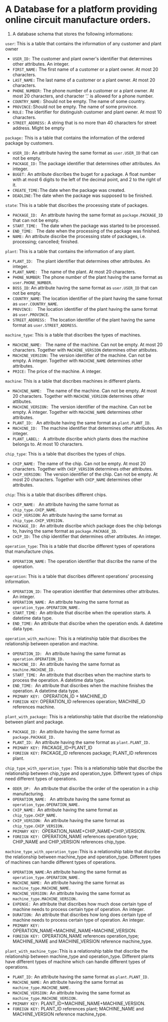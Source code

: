 # A Database for a platform providing online circuit manufacture orders.

1. A database schema that stores the following informations:


`user`: This is a table that contains the information of any customer and plant owner

* `USER_ID:` The customer and plant owner's identifier that determines other attributes. An integer.
* `FIRST_NAME:` The first name of a customer or a plant owner. At most 20 characters.
* `LAST_NAME:` The last name of a customer or a plant owner. At most 20 characters.
* `PHONE_NUMBER:` The phone number of a customer or a plant owner.  At most 20 characters, and character '.' is allowed for a phone number.
* `COUNTRY_NAME:` Should not be empty. The name of some country.
* `PROVINCE:`Should not be empty. The name of some province.
* `ROLE:` The idertifier for distinguish customer and plant owner. At most 10 characters.
* `STREET_ADDRESS:` A string that is no more than 40 characters for street address. Might be empty


`package:` This is a table that contains the information of the ordered package by customers.

* `USER_ID:` An attribute having the same format as `user.USER_ID` that can not be empty.
* `PACKAGE_ID:` The package identifier that determines other attributes. An integer.
* `BUGET:` An attribute discribes the buget for a package.  A float number with at most 6 digits to the left of the decimal point, and 2 to the right of it.
* `CREATE_TIME:`The date when the package was created.
* `DEADLINE:`The date when the package was supposed to be finished.


`state`: This is a table that discribes the processing state of packages.

* `PACKAGE_ID: ` An attribute having the same format as `package.PACKAGE_ID` that can not be empty.
* `START_TIME: ` The date when the package was started to be processed.
* `END_TIME: ` The date when the processing of the package was finished.
* `NAME:` An attribute discribe the processing state of packages, i.e. processing; cancelled; finished.


`plant`: This is a table that contains the information of any plant.

* `PLANT_ID: ` The plant identifier that determines other attributes. An integer.
* `PLANT_NAME: ` The name of the plant. At most 20 characters.
* `PHONE_NUMBER`:  The phone number of the plant having the same format as `user.PHONE_NUMBER`.
* `BOSS_ID`:  An attribute having the same format as `user.USER_ID` that can not be empty.
* `COUNTRY_NAME`:  The location identifier of the plant having the same format as `user.COUNTRY_NAME`.
* `PROVINCE:  `The location identifier of the plant having the same format as `user.PROVINCE`.
* `STREET_ADDRESS: ` The location identifier of the plant having the same format as `user.STREET_ADDRESS`.


`machine_type`: This is a table that discribes the types of machines.

* `MACHINE_NAME: ` The name of the machine. Can not be empty. At most 20 characters. Together with `MACHINE_VERSION` determines other attibutes.
* `MACHINE_VERSION:` The version identifier of the machine. Can not be empty. A integer. Together with `MACHINE_NAME` determines other attributes.
* `PRICE:` The price of the machine. A integer.


`machine`: This is a table that discribes machines in different plants.

* `MACHINE_NAME:  `The name of the machine. Can not be empty. At most 20 characters. Together with `MACHINE_VERSION` determines other attibutes.
* `MACHINE_VERSION: `The version identifier of the machine. Can not be empty. A integer. Together with `MACHINE_NAME` determines other attributes.
* `PLANT_ID: ` An attribute having the same format as `plant.PLANT_ID`.
* `MACHINE_ID: ` The machine identifier that determines other attributes. An integer.
* `PLANT_LABEL: ` A attribute discribe which plants does the machine belongs to. At most 10 characters.


`chip_type`: This is a table that discribes the types of chips.

* `CHIP_NAME: `The name of the chip. Can not be empty. At most 20 characters. Together with `CHIP_VERSION` determines other attributes.
* `CHIP_VERSION: `The version identifier of the chip. Can not be empty. At most 20 characters. Together with `CHIP_NAME` determines other attributes.


`chip`: This is a table that discribes different chips.

* `CHIP_NAME: ` An attribute having the same format as `chip_type.CHIP_NAME`.
* `CHIP_VERSION`: An attribute having the same format as `chip_type.CHIP_VERSION.`
* `PACKAGE_ID: `An attribute discribe which package does the chip belongs to, having the same format as `package.PACKAGE_ID`.
* `CHIP_ID:` The chip identifier that determines other attributes. An integer.


`operation_type`: This is a table that discribe different types of operations that manufacture chips.

* `OPERATION_NAME:` The operation identifier that discribe the name of the operation.


`operation`: This is a table that discribes different operations' processing information.

* `OPERATION_ID:` The operation identifier that determines other attributes. An integer.
* `OPERATION_NAME: `An attribute having the same format as `operation_type.OPERATION_NAME.`
* `START_TIME: `An attribute that discribe when the operation starts. A datetime data type.
* `END_TIME:` An attribute that discribe when the operation ends. A datetime  data type.


`operation_with_machine:` This is a relatinship table that discribes the relationship between operation and machine.

* `OPERATION_ID: ` An attribute having the same format as `operation.OPERATION_ID.`
* `MACHINE_ID: `An attribute having the same format as `machine.MACHINE_ID.`
* `START_TIME: `An attribute that discribes when the machine starts to process the operation. A datetime data type.
* `END_TIME: `An attribute that discribes when the machine finishes the operation. A datetime data type.
* `PRIMARY KEY: ` OPERATION_ID + MACHINE_ID
* `FOREIGN KEY`:  OPERATION_ID references operation; MACHINE_ID references machine.


`plant_with_package:` This is a relationship table that discribe the relationship between plant and package.

* `PACKAGE_ID: `An attribute having the same format as `package.PACKAGE_ID.`
* `PLANT_ID: `An attribute having the same format as `plant.PLANT_ID.`
* `PRIMARY KEY: `PACKAGE_ID+PLANT_ID
* `FOREIGN KEY:` PACKAGE_ID references package; PLANT_ID references plant.


`chip_type_with_operation_type:` This is a relationship table that discribe the relationship between chip_type and operation_type. Different types of chips need different types of operations.

* `ODER_OP: ` An attribute that discribe the order of the operation in a chip manufacturing.
* `OPERATION_NAME: ` An attribute having the same format as `operation_type.OPERATION_NAME.`
* `CHIP_NAME: `An attribute having the same format as `chip_type.CHIP_NAME.`
* `CHIP_VERSION: `An attribute having the same format as `chip_type.CHIP_VERSION.`
* `PRIMARY KEY: `OPERATION_NAME+CHIP_NAME+CHIP_VERSION.
* `FOREIGN KEY: `OPERATION_NAME references operation type; CHIP_NAME and CHIP_VERSION references chip_type.


`machine_type_with_operation_type:`This is a relationship table that discribe the relationship between machine_type and operation_type. Different types of machines can handle different types of operations.

* `OPERATION_NAME:`An attribute having the same format as `operation_type.OPERATION_NAME.`
* `MACHINE_NAME: `An attribute having the same format as `machine_type.MACHINE_NAME.`
* `MACHINE_VERSION:` An attribute having the same format as `machine_type.MACHINE_VERSION.`
* `EXPENSE: `An attribute that discribes how much dose certain type of machine needs to process certain type of operation. An integer.
* `DURATION: `An attribute that discribes how long does certain type of machine needs to process certain type of operation. An integer.
* `PRIMARY KEY:` OPERATION_NAME+MACHINE_NAME+MACHINE_VERSION.
* `FOREIGN KEY: `OPERATION_NAME references operation_type; MACHINE_NAME and MACHINE_VERSION reference machine_type.


`plant_with_machine_type:`This is a relationship table that discribe the relationship between machine_type and operation_type. Different plants have different types of machine which can handle different types of operations.

* `PLANT_ID:` An attribute having the same format as `plant.PLANT_ID.`
* `MACHINE_NAME:` An attribute having the same format as `machine_type.MACHINE_NAME.`
* `MACHINE_VERSION:` An attribute having the same format as `machine_type.MACHINE_VERSION.`
* `PRIMARY KEY:` PLANT_ID+MACHINE_NAME+MACHINE_VERSION.
* `FOREIGN KEY:` PLANT_ID references plant; MACHINE_NAME and MACHINE_VERSION reference machine_type.
